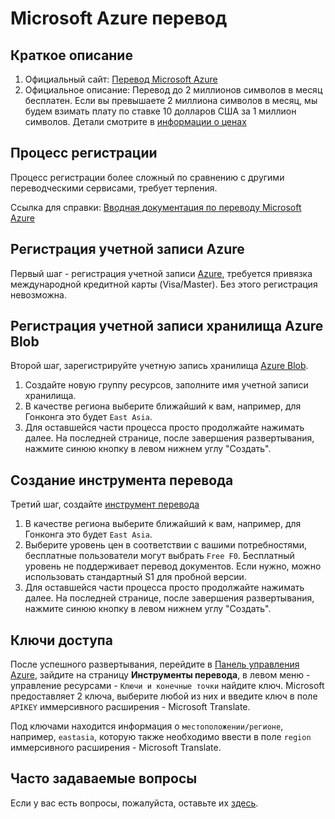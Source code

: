 # Microsoft Azure перевод

## Краткое описание

1. Официальный сайт: [Перевод Microsoft Azure](https://learn.microsoft.com/zh-cn/azure/cognitive-services/translator/text-translation-overview)
2. Официальное описание: Перевод до 2 миллионов символов в месяц бесплатен. Если вы превышаете 2 миллиона символов в месяц, мы будем взимать плату по ставке 10 долларов США за 1 миллион символов. Детали смотрите в [информации о ценах](https://azure.microsoft.com/zh-cn/pricing/details/cognitive-services/translator/)

## Процесс регистрации

Процесс регистрации более сложный по сравнению с другими переводческими сервисами, требует терпения.

Ссылка для справки: [Вводная документация по переводу Microsoft Azure](https://learn.microsoft.com/zh-cn/azure/cognitive-services/translator/document-translation/quickstarts/get-started-with-rest-api?pivots=programming-language-csharp)

## Регистрация учетной записи Azure

Первый шаг - регистрация учетной записи [Azure](https://azure.microsoft.com/zh-cn/free/cognitive-services/), требуется привязка международной кредитной карты (Visa/Master). Без этого регистрация невозможна.

## Регистрация учетной записи хранилища Azure Blob

Второй шаг, зарегистрируйте учетную запись хранилища [Azure Blob](https://portal.azure.com/#create/Microsoft.StorageAccount).

1. Создайте новую группу ресурсов, заполните имя учетной записи хранилища.
2. В качестве региона выберите ближайший к вам, например, для Гонконга это будет `East Asia`.
3. Для оставшейся части процесса просто продолжайте нажимать далее. На последней странице, после завершения развертывания, нажмите синюю кнопку в левом нижнем углу "Создать".

## Создание инструмента перевода

Третий шаг, создайте [инструмент перевода](https://portal.azure.com/#create/Microsoft.CognitiveServicesTextTranslation)

1. В качестве региона выберите ближайший к вам, например, для Гонконга это будет `East Asia`.
2. Выберите уровень цен в соответствии с вашими потребностями, бесплатные пользователи могут выбрать `Free F0`. Бесплатный уровень не поддерживает перевод документов. Если нужно, можно использовать стандартный S1 для пробной версии.
3. Для оставшейся части процесса просто продолжайте нажимать далее. На последней странице, после завершения развертывания, нажмите синюю кнопку в левом нижнем углу "Создать".

## Ключи доступа

После успешного развертывания, перейдите в [Панель управления Azure](https://portal.azure.com/#home), зайдите на страницу **Инструменты перевода**, в левом меню - управление ресурсами - `Ключи и конечные точки` найдите ключ. Microsoft предоставляет 2 ключа, выберите любой из них и введите ключ в поле `APIKEY` иммерсивного расширения - Microsoft Translate.

Под ключами находится информация о `местоположении/регионе`, например, `eastasia`, которую также необходимо ввести в поле `region` иммерсивного расширения - Microsoft Translate.

## Часто задаваемые вопросы

Если у вас есть вопросы, пожалуйста, оставьте их [здесь](https://github.com/immersive-translate/immersive-translate/issues/137).
